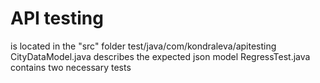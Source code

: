# API testing 
is located in the "src" folder test/java/com/kondraleva/apitesting
CityDataModel.java describes the expected json model
RegressTest.java contains two necessary tests

